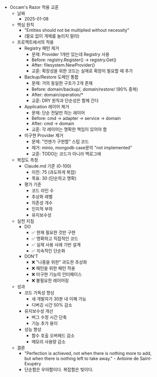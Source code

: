 - Occam's Razor 적용 교훈
  - 날짜
    - 2025-01-08
  - 핵심 원칙
    - "Entities should not be multiplied without necessity"
    - (필요 없이 개체를 늘리지 말라)
  - 프로젝트에서의 적용
    - Registry 패턴 제거
      - 문제: Provider 1개만 있는데 Registry 사용
      - Before: registry.Register() → registry.Get()
      - After: filesystem.NewProvider()
      - 교훈: 확장성을 위한 코드는 실제로 확장이 필요할 때 추가
    - Backup/Restore 도메인 통합
      - 문제: 거의 동일한 구조가 2개 존재
      - Before: domain/backup/*, domain/restore/* (90% 중복)
      - After: domain/operation/*
      - 교훈: DRY 원칙과 단순성은 함께 간다
    - Application 레이어 제거
      - 문제: 단순 전달만 하는 레이어
      - Before: cmd → adapter → service → domain
      - After: cmd → domain
      - 교훈: 각 레이어는 명확한 책임이 있어야 함
    - 미구현 Provider 제거
      - 문제: "언젠가 구현할" 스텁 코드
      - 제거: minio, mongodb case문의 "not implemented"
      - 교훈: TODO는 코드가 아니라 백로그에
  - 복잡도 측정
    - Claude.md 기준 (0-100)
      - 이전: 75 (과도하게 복잡)
      - 목표: 30 (단순하고 명확)
    - 평가 기준
      - 코드 라인 수
      - 추상화 레벨
      - 의존성 개수
      - 인지적 부하
      - 유지보수성
  - 실천 지침
    - DO
      - ✅ 현재 필요한 것만 구현
      - ✅ 명확하고 직접적인 코드
      - ✅ 실제 사용 사례 기반 설계
      - ✅ 지속적인 단순화
    - DON'T
      - ❌ "나중을 위한" 과도한 추상화
      - ❌ 패턴을 위한 패턴 적용
      - ❌ 미구현 기능의 인터페이스
      - ❌ 불필요한 레이어링
  - 성과
    - 코드 가독성 향상
      - 새 개발자가 30분 내 이해 가능
      - 디버깅 시간 50% 감소
    - 유지보수성 개선
      - 버그 수정 시간 단축
      - 기능 추가 용이
    - 성능 향상
      - 함수 호출 오버헤드 감소
      - 메모리 사용량 감소
  - 결론
    - "Perfection is achieved, not when there is nothing more to add, but when there is nothing left to take away." - Antoine de Saint-Exupéry
    - 단순함은 우아함이다. 복잡함은 빚이다.